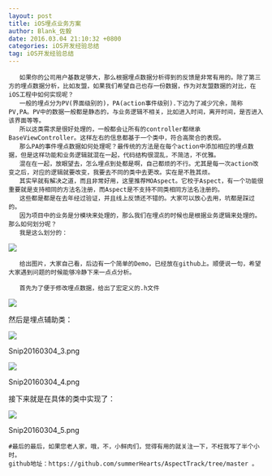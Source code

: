 ```yaml
---
layout: post
title: iOS埋点业务方案
author: Blank_佐毅
date: 2016.03.04 21:10:32 +0800
categories: iOS开发经验总结
tag: iOS开发经验总结
---
```


       如果你的公司用户基数足够大，那么根据埋点数据分析得到的反馈是非常有用的。除了第三方的埋点数据分析，比如友盟，如果我们希望自己也存一份数据，作为对友盟数据的对比，在iOS工程中如何实现呢？
       一般的埋点分为PV(界面级别的)，PA(action事件级别).下边为了减少冗余，简称PV,PA。PV中的数据一般都是静态的，与业务逻辑不相关，比如进入时间，离开时间，是否进入该界面等等。
       所以这类需求是很好处理的，一般都会让所有的controller都继承BaseViewController。这样左右的信息都基于一个类中，符合高聚合的表现。
       那么PA的事件埋点数据如何处理呢？最传统的方法是在每个action中添加相应的埋点数据，但是这样功能和业务逻辑就混在一起，代码结构很混乱，不简洁，不优雅。
       混在在一起，放眼望去，怎么埋点到处都是啊，自己都烦的不行。尤其是每一次action改变之后，对应的逻辑就要改变，我要去不同的类中去更改。实在是不胜其烦。
       其实早就有解决之道，而且非常好用，这里推荐MOAspect。它校于Aspect，有一个功能很重要就是支持相同的方法名注册，而Aspect是不支持不同类相同方法名注册的。
       这些都是都是在去年经过验证，并且线上反馈还不错的。大家可以放心去用，坑都是踩过的。
       因为项目中的业务是分模块来处理的，那么我们在埋点的时候也是根据业务逻辑来处理的。那么如何划分呢？
       我是这么划分的：

![](http://upload-images.jianshu.io/upload_images/325120-c00ead403c228366.png?imageMogr2/auto-orient/strip%7CimageView2/2/w/600)


       给出图片，大家自己看，后边有一个简单的Demo，已经放在github上。顺便说一句，希望大家遇到问题的时候能够冷静下来一点点分析。

       首先为了便于修改埋点数据，给出了宏定义的.h文件

![](http://upload-images.jianshu.io/upload_images/325120-60fac04f37f9a424.png?imageMogr2/auto-orient/strip%7CimageView2/2/w/600)


然后是埋点辅助类：

![](http://upload-images.jianshu.io/upload_images/325120-746b3f8253a23ab5.png?imageMogr2/auto-orient/strip%7CimageView2/2/w/600)

Snip20160304_3.png

![](http://upload-images.jianshu.io/upload_images/325120-0170074a52641bc3.png?imageMogr2/auto-orient/strip%7CimageView2/2/w/600)

Snip20160304_4.png

接下来就是在具体的类中实现了：

![](http://upload-images.jianshu.io/upload_images/325120-53981a8e9cf7cd47.png?imageMogr2/auto-orient/strip%7CimageView2/2/w/600)

Snip20160304_5.png

    #最后的最后，如果您老人家，哦，不，小鲜肉们，觉得有用的就关注一下，不枉我写了半个小时。
    github地址：https://github.com/summerHearts/AspectTrack/tree/master 。
